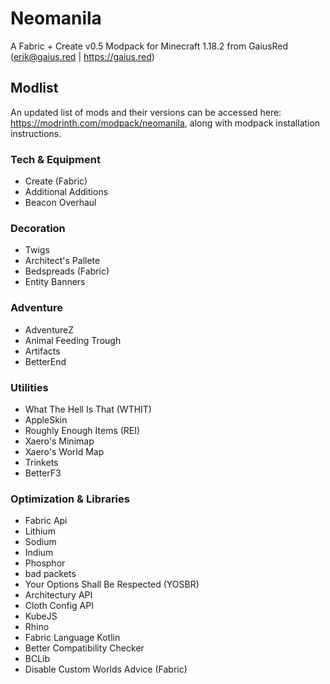 # Neomanila

A Fabric + Create v0.5 Modpack for Minecraft 1.18.2 from GaiusRed (erik@gaius.red | https://gaius.red)

## Modlist
An updated list of mods and their versions can be accessed here: https://modrinth.com/modpack/neomanila, along with modpack installation instructions.

### Tech & Equipment
- Create (Fabric)
- Additional Additions
- Beacon Overhaul

### Decoration
- Twigs
- Architect's Pallete
- Bedspreads (Fabric)
- Entity Banners

### Adventure
- AdventureZ
- Animal Feeding Trough
- Artifacts
- BetterEnd

### Utilities
- What The Hell Is That (WTHIT)
- AppleSkin
- Roughly Enough Items (REI)
- Xaero's Minimap
- Xaero's World Map
- Trinkets
- BetterF3

### Optimization & Libraries
- Fabric Api
- Lithium
- Sodium
- Indium
- Phosphor
- bad packets
- Your Options Shall Be Respected (YOSBR)
- Architectury API
- Cloth Config API
- KubeJS
- Rhino
- Fabric Language Kotlin
- Better Compatibility Checker
- BCLib
- Disable Custom Worlds Advice (Fabric)
